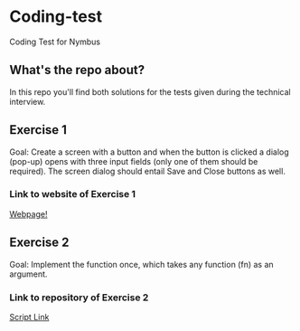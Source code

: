 # Coding-test
Coding Test for Nymbus

## What's the repo about?
In this repo you'll find both solutions for the tests given during the technical interview.

## Exercise 1
Goal: Create a screen with a button and when the button is clicked a dialog (pop-up) opens with
three input fields (only one of them should be required). The screen dialog should entail Save
and Close buttons as well.

### Link to website of Exercise 1
<a href="https://davidtc8.github.io/Coding-test/" target="_blank">Webpage!</a>

## Exercise 2
Goal: Implement the function once, which takes any function (fn) as an argument.

### Link to repository of Exercise 2
<a href="https://github.com/davidtc8/Coding-test/blob/master/Ex2/script.js" target="_blank">Script Link</a>